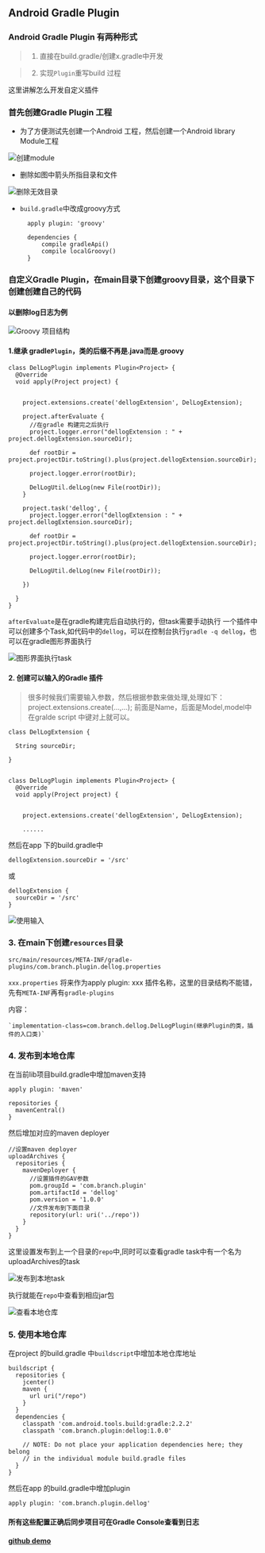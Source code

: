 ## Android Gradle Plugin 

### Android Gradle Plugin 有两种形式

> 1. 直接在build.gradle/创建x.gradle中开发

> 2. 实现`Plugin`重写build 过程

这里讲解怎么开发自定义插件

### 首先创建Gradle Plugin 工程

* 为了方便测试先创建一个Android 工程，然后创建一个Android library Module工程

![创建module](https://raw.githubusercontent.com/goodbranch/AndroidNote/master/note/gradle/module-1.png)

* 删除如图中箭头所指目录和文件

![删除无效目录](https://raw.githubusercontent.com/goodbranch/AndroidNote/master/note/gradle/module-2.png)

* `build.gradle`中改成groovy方式


		apply plugin: 'groovy'

		dependencies {
		    compile gradleApi()
		    compile localGroovy()
		}


### 自定义Gradle Plugin，在main目录下创建groovy目录，这个目录下创建创建自己的代码

#### 以删除log日志为例

![Groovy 项目结构](https://raw.githubusercontent.com/goodbranch/AndroidNote/master/note/gradle/groovy-project.png)

#### 1.继承 gradle`Plugin`，类的后缀不再是.java而是.groovy

	class DelLogPlugin implements Plugin<Project> {
	  @Override
	  void apply(Project project) {


	    project.extensions.create('dellogExtension', DelLogExtension);

	    project.afterEvaluate {
	      //在gradle 构建完之后执行
	      project.logger.error("dellogExtension : " + project.dellogExtension.sourceDir);

	      def rootDir = project.projectDir.toString().plus(project.dellogExtension.sourceDir);

	      project.logger.error(rootDir);

	      DelLogUtil.delLog(new File(rootDir));
	    }

	    project.task('dellog', {
	      project.logger.error("dellogExtension : " + project.dellogExtension.sourceDir);

	      def rootDir = project.projectDir.toString().plus(project.dellogExtension.sourceDir);

	      project.logger.error(rootDir);

	      DelLogUtil.delLog(new File(rootDir));

	    })

	  }
	}


`afterEvaluate`是在gradle构建完后自动执行的，但task需要手动执行
一个插件中可以创建多个Task,如代码中的`dellog`，可以在控制台执行`gradle -q dellog`，也可以在gradle图形界面执行

![图形界面执行task](https://raw.githubusercontent.com/goodbranch/AndroidNote/master/note/gradle/gradle-task-ui.png)

#### 2. 创建可以输入的Gradle 插件

> 很多时候我们需要输入参数，然后根据参数来做处理,处理如下：
project.extensions.create(...,...); 前面是Name，后面是Model,model中在gralde script 中键对上就可以。

	class DelLogExtension {

	  String sourceDir;

	}


	class DelLogPlugin implements Plugin<Project> {
	  @Override
	  void apply(Project project) {


	    project.extensions.create('dellogExtension', DelLogExtension);

	    ......

然后在app 下的build.gradle中

	dellogExtension.sourceDir = '/src'

或

	dellogExtension {
	  sourceDir = '/src'
	}

![使用输入](https://raw.githubusercontent.com/goodbranch/AndroidNote/master/note/gradle/use-extension.png)


### 3. 在main下创建`resources`目录

`src/main/resources/META-INF/gradle-plugins/com.branch.plugin.dellog.properties`

`xxx.properties` 将来作为apply plugin: xxx 插件名称，这里的目录结构不能错，先有`META-INF`再有`gradle-plugins`

内容：

	`implementation-class=com.branch.dellog.DelLogPlugin(继承Plugin的类，插件的入口类)`

### 4. 发布到本地仓库

在当前lib项目build.gradle中增加maven支持

	apply plugin: 'maven'

	repositories {
	  mavenCentral()
	}

然后增加对应的maven deployer

	//设置maven deployer
	uploadArchives {
	  repositories {
	    mavenDeployer {
	      //设置插件的GAV参数
	      pom.groupId = 'com.branch.plugin'
	      pom.artifactId = 'dellog'
	      pom.version = '1.0.0'
	      //文件发布到下面目录
	      repository(url: uri('../repo'))
	    }
	  }
	}

这里设置发布到上一个目录的`repo`中,同时可以查看gradle task中有一个名为uploadArchives的task

![发布到本地task](https://raw.githubusercontent.com/goodbranch/AndroidNote/master/note/gradle/maven-local-task.png)

执行就能在`repo`中查看到相应jar包

![查看本地仓库](https://raw.githubusercontent.com/goodbranch/AndroidNote/master/note/gradle/maven-local-resuslt.png)

### 5. 使用本地仓库

在project 的build.gradle 中`buildscript`中增加本地仓库地址

	buildscript {
	  repositories {
	    jcenter()
	    maven {
	      url uri("/repo")
	    }
	  }
	  dependencies {
	    classpath 'com.android.tools.build:gradle:2.2.2'
	    classpath 'com.branch.plugin:dellog:1.0.0'

	    // NOTE: Do not place your application dependencies here; they belong
	    // in the individual module build.gradle files
	  }
	}

然后在app 的build.gradle中增加plugin

	apply plugin: 'com.branch.plugin.dellog'


#### 所有这些配置正确后同步项目可在Gradle Console查看到日志


#### [github demo](https://github.com/goodbranch/Android-GradlePlugin-Demo/tree/master)